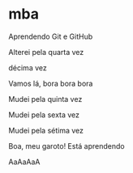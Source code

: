 # mba

Aprendendo Git e GitHub

Alterei pela quarta vez

décima vez

Vamos lá, bora bora bora

Mudei pela quinta vez

Mudei pela sexta vez

Mudei pela sétima vez

Boa, meu garoto!
Está aprendendo

AaAaAaA
